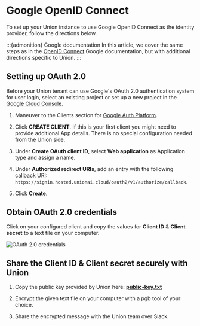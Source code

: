 # Google OpenID Connect

To set up your Union instance to use Google OpenID Connect as the identity provider, follow the directions below.

:::{admonition} Google documentation
In this article, we cover the same steps as in the [OpenID Connect](https://developers.google.com/identity/openid-connect/openid-connect) Google documentation, but with additional directions specific to Union.
:::

## Setting up OAuth 2.0

Before your Union tenant can use Google's OAuth 2.0 authentication system for user login, select an existing project or set up a new project in the [Google Cloud Console](https://console.cloud.google.com).

1. Maneuver to the Clients section for [Google Auth Platform](https://console.cloud.google.com/auth/).

2. Click **CREATE CLIENT**. If this is your first client you might need to provide additional App details. There is no special configuration needed from the Union side.

3. Under **Create OAuth client ID**, select **Web application** as Application type and assign a name.

4. Under **Authorized redirect URIs**, add an entry with the following callback URI: `https://signin.hosted.unionai.cloud/oauth2/v1/authorize/callback`.

5. Click **Create**.

## Obtain OAuth 2.0 credentials

Click on your configured client and copy the values for **Client ID** & **Client secret** to a text file on your computer.

![OAuth 2.0 credentials](/_static/images/user-guide/data-plane-setup/single-sign-on-setup/google-oidc/oauth-credentials.png)

## Share the Client ID & Client secret securely with Union

1. Copy the public key provided by Union here: [**public-key.txt**](/_static/public/public-key.txt)

2. Encrypt the given text file on your computer with a pgb tool of your choice.

3. Share the encrypted message with the Union team over Slack.

